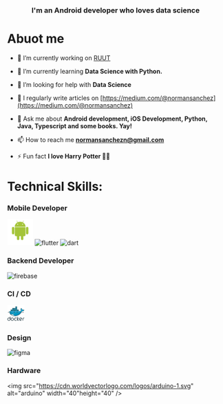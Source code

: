 <h3 align="center">I'm an Android developer who loves data science</h3>

# Abuot me

- 🔭 I’m currently working on [RUUT](https://ruut.mx/)

- 🌱 I’m currently learning **Data Science with Python.**

- 🤝 I’m looking for help with **Data Science**

- 📝 I regularly write articles on [https://medium.com/@normansanchez](https://medium.com/@normansanchez)

- 💬 Ask me about **Android development, iOS Development, Python, Java, Typescript and some books. Yay!**

- 📫 How to reach me **normansanchezn@gmail.com**

- ⚡ Fun fact **I love Harry Potter 🧙‍♂️**

# Technical Skills:

### Mobile Developer
<p align="left">
    <img src="https://raw.githubusercontent.com/devicons/devicon/master/icons/android/android-original-wordmark.svg"
        alt="android" width="60" height="60" />
    <img src="https://www.vectorlogo.zone/logos/flutterio/flutterio-icon.svg" alt="flutter" width="40" height="40" />
    <img src="https://www.vectorlogo.zone/logos/dartlang/dartlang-icon.svg" alt="dart" width="40" height="40" /> 
</p>

### 

### Backend Developer
<p align="left">
    <img src="https://www.vectorlogo.zone/logos/firebase/firebase-icon.svg" alt="firebase" width="40" height="40" />
</p>

### CI / CD
<img src="https://raw.githubusercontent.com/devicons/devicon/master/icons/docker/docker-original-wordmark.svg"
        alt="docker" width="40" height="40" /> 

### Design
<img src="https://www.vectorlogo.zone/logos/figma/figma-icon.svg" alt="figma" width="40"
        height="40" /> 

### Hardware
<img src="https://cdn.worldvectorlogo.com/logos/arduino-1.svg" alt="arduino" width="40"height="40" />
